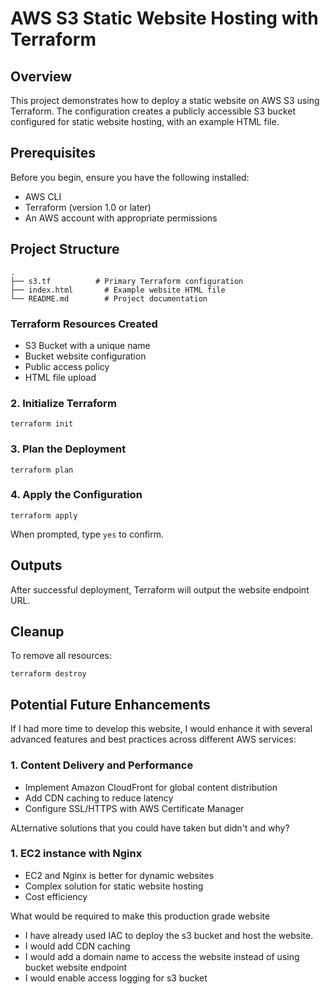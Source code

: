 # AWS S3 Static Website Hosting with Terraform

## Overview

This project demonstrates how to deploy a static website on AWS S3 using Terraform. The configuration creates a publicly accessible S3 bucket configured for static website hosting, with an example HTML file.

## Prerequisites

Before you begin, ensure you have the following installed:

- AWS CLI
- Terraform (version 1.0 or later)
- An AWS account with appropriate permissions

## Project Structure

```
.
├── s3.tf          # Primary Terraform configuration
├── index.html       # Example website HTML file
└── README.md        # Project documentation
```

### Terraform Resources Created

- S3 Bucket with a unique name
- Bucket website configuration
- Public access policy
- HTML file upload


### 2. Initialize Terraform

```
terraform init
```

### 3. Plan the Deployment

```
terraform plan
```

### 4. Apply the Configuration

```
terraform apply
```

When prompted, type `yes` to confirm.

## Outputs

After successful deployment, Terraform will output the website endpoint URL.

## Cleanup

To remove all resources:

```
terraform destroy
```


## Potential Future Enhancements

If I had more time to develop this website, I would enhance it with several advanced features and best practices across different AWS services:

### 1. Content Delivery and Performance
- Implement Amazon CloudFront for global content distribution
- Add CDN caching to reduce latency
- Configure SSL/HTTPS with AWS Certificate Manager

ALternative solutions that you could have taken but didn't and why?
### 1. EC2 instance with Nginx
- EC2 and Nginx is better for dynamic websites
- Complex solution for static website hosting
- Cost efficiency


What would be required to make this production grade website
- I have already used IAC to deploy the s3 bucket and host the website.
- I would add CDN caching
- I would add a domain name to access the website instead of using bucket website endpoint
- I would enable access logging for s3 bucket
